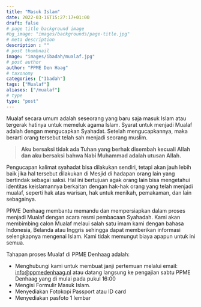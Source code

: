 ```yaml
---
title: "Masuk Islam"
date: 2022-03-16T15:27:17+01:00
draft: false
# page title background image
#bg_image: "images/backgrounds/page-title.jpg"
# meta description
description : ""
# post thumbnail
image: "images/ibadah/mualaf.jpg"
# post author
author: "PPME Den Haag"
# taxonomy
categories: ["Ibadah"]
tags: ["Mualaf"]
aliases: ["/mualaf"]
# type
type: "post"
---
```


Mualaf secara umum adalah seseorang yang baru saja masuk Islam atau tergerak hatinya  untuk memeluk agama Islam.  Syarat untuk menjadi Mualaf adalah dengan mengucapkan Syahadat. Setelah mengucapkannya, maka berarti orang tersebut telah sah menjadi seorang muslim.

> **Aku bersaksi tidak ada Tuhan yang berhak disembah kecuali Allah dan aku bersaksi bahwa Nabi Muhammad adalah utusan Allah.**

Pengucapan kalimat  syahadat bisa dilakukan sendiri, tetapi akan jauh lebih baik jika hal tersebut dilakukan di  Mesjid di hadapan orang lain yang bertindak sebagai saksi.  Hal ini  bertujuan agak orang lain bisa mengetahui identitas keislamannya berkaitan dengan hak-hak orang yang telah menjadi mualaf, seperti hak atas warisan, hak untuk menikah, pemakaman, dan lain sebagainya.


PPME Denhaag  membantu memandu dan mempersiapkan dalam proses menjadi Mualaf dengan acara resmi pembacaan Syahadah. Kami akan membimbing calon Mualaf melaui salah satu imam kami  dengan bahasa Indonesia, Belanda atau Inggris sehingga dapat memberikan informasi selengkapnya mengenai Islam.
Kami tidak memungut biaya apapun untuk  ini semua.

Tahapan proses  Mualaf di PPME Denhaag adalah:
* Menghubungi kami untuk membuat janji pertemuan melalui email: info@ppmedenhaag.nl  atau datang langsung  ke pengajian  sabtu PPME Denhaag  yang di mulai pada pukul 16:00
* Mengisi Formulir Masuk Islam.
* Menyediakan Fotokopi  Passport atau ID card
* Menyediakan pasfoto 1 lembar


